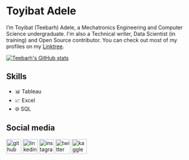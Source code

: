 # Toyibat Adele

I’m Toyibat (Teebarh) Adele, a Mechatronics Engineering and Computer Science undergraduate. I'm also a Technical writer, Data Scientist (in training) and Open Source contributor. You can check out most of my profiles on my [Linktree](https://linktr.ee/teebarh).

[![Teebarh's GitHub stats](https://github-readme-stats.vercel.app/api?username=teebarh)](https://github.com/teebarh/github-readme-stats)

## Skills
* 📊 Tableau
* 📈 Excel
* 🌐 SQL

## Social media
[<img src='https://cdn.jsdelivr.net/npm/simple-icons@3.0.1/icons/github.svg' alt='github' height='40' color='white'>](https://github.com/teebarh)  [<img src='https://cdn.jsdelivr.net/npm/simple-icons@3.0.1/icons/linkedin.svg' alt='linkedin' height='40'>](https://www.linkedin.com/in/ToyibatAdele/)  [<img src='https://cdn.jsdelivr.net/npm/simple-icons@3.0.1/icons/instagram.svg' alt='instagram' height='40'>](https://www.instagram.com/teebarh_/)  [<img src='https://cdn.jsdelivr.net/npm/simple-icons@3.0.1/icons/twitter.svg' alt='twitter' height='40'>](https://twitter.com/teebarh_)  [<img src='https://cdn.jsdelivr.net/npm/simple-icons@3.0.1/icons/kaggle.svg' alt='kaggle' height='40'>](https://www.kaggle.com/toyibatadele)  



<!---
Teebarh/Teebarh is a ✨ special ✨ repository because its `README.md` (this file) appears on your GitHub profile.
You can click the Preview link to take a look at your changes.
--->
